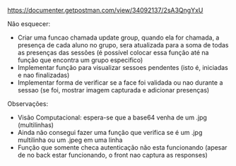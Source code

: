 https://documenter.getpostman.com/view/34092137/2sA3QngYxU


Não esquecer:

- Criar uma funcao chamada update group, quando ela for chamada, a presença de cada aluno no grupo, sera atualizada para a soma de todas as presenças das sessões (é possível colocar essa função até na função que encontra um grupo especifico)
- Implementar função para visualizar sessoes pendentes (isto é, iniciadas e nao finalizadas)
- Implementar forma de verificar se a face foi validada ou nao durante a sessao (se foi, mostrar imagem capturada e adicionar presenças)

Observações:

- Visão Computacional: espera-se que a base64 venha de um .jpg (multilinhas)
- Ainda não consegui fazer uma função que verifica se é um .jpg multilinha ou um .jpeg em uma linha
- Função que somente checa autenticação não esta funcionando (apesar de no back estar funcionando, o front nao captura as responses)

